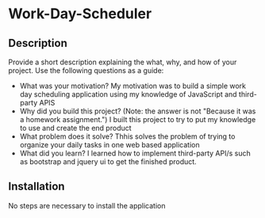 # Work-Day-Scheduler
## Description

Provide a short description explaining the what, why, and how of your project. Use the following questions as a guide:

- What was your motivation?
My motivation was to build a simple work day scheduling application using my knowledge of JavaScript and third-party APIS
- Why did you build this project? (Note: the answer is not "Because it was a homework assignment.")
I built this project to try to put my knowledge to use and create the end product
- What problem does it solve?
Thhis solves the problem of trying to organize your daily tasks in one web based application
- What did you learn?
I learned how to implement third-party API/s such as bootstrap and jquery ui to get the finished product.


## Installation

No steps are necessary to install the application



